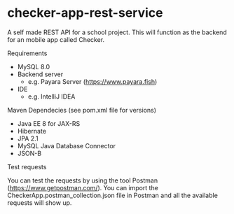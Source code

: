 # checker-app-rest-service
A self made REST API for a school project. This will function as the backend for an mobile app called Checker. 

Requirements
- MySQL 8.0
- Backend server
  * e.g. Payara Server (https://www.payara.fish)
- IDE
  * e.g. IntelliJ IDEA
  
Maven Dependecies (see pom.xml file for versions)
- Java EE 8 for JAX-RS
- Hibernate
- JPA 2.1
- MySQL Java Database Connector
- JSON-B

Test requests

You can test the requests by using the tool Postman (https://www.getpostman.com/).
You can import the CheckerApp.postman_collection.json file in Postman and all the available requests will show up.




